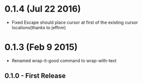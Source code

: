 0.1.4 (Jul 22 2016)
===================
* Fixed Escape should place cursor at first of the existing cursor locations(thanks to jeffnm)

0.1.3 (Feb 9 2015)
===================

* Renamed wrap-it-good command to wrap-with-text

## 0.1.0 - First Release
